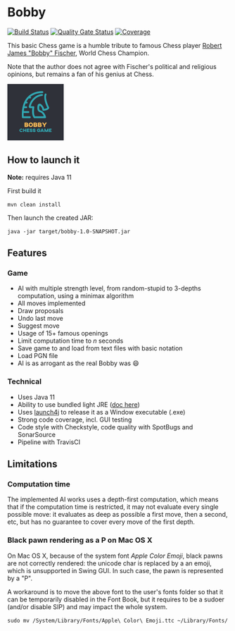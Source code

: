 # Bobby

[![Build Status](https://travis-ci.org/teemoo7/bobby.svg?branch=master)](https://travis-ci.org/teemoo7/bobby) [![Quality Gate Status](https://sonarcloud.io/api/project_badges/measure?project=ch.teemoo%3Abobby&metric=alert_status)](https://sonarcloud.io/dashboard?id=ch.teemoo%3Abobby) [![Coverage](https://sonarcloud.io/api/project_badges/measure?project=ch.teemoo%3Abobby&metric=coverage)](https://sonarcloud.io/dashboard?id=ch.teemoo%3Abobby)

This basic Chess game is a humble tribute to famous Chess player [Robert James "Bobby" Fischer](https://en.wikipedia.org/wiki/Bobby_Fischer), World Chess Champion.

Note that the author does not agree with Fischer's political and religious opinions, but remains a fan of his genius at Chess.

![Bobby Chess Game](src/main/resources/img/logo.png "Bobby Chess Game")

## How to launch it

**Note:** requires Java 11

First build it

```
mvn clean install
```

Then launch the created JAR:

```
java -jar target/bobby-1.0-SNAPSHOT.jar 
```

## Features

### Game

* AI with multiple strength level, from random-stupid to 3-depths computation, using a minimax algorithm
* All moves implemented
* Draw proposals
* Undo last move
* Suggest move
* Usage of 15+ famous openings
* Limit computation time to _n_ seconds
* Save game to and load from text files with basic notation
* Load PGN file
* AI is as arrogant as the real Bobby was :smile:

### Technical

* Uses Java 11
* Ability to use bundled light JRE ([doc here](RELEASE.md))
* Uses [launch4j](run/launch4j.xml) to release it as a Window executable (.exe)
* Strong code coverage, incl. GUI testing
* Code style with Checkstyle, code quality with SpotBugs and SonarSource
* Pipeline with TravisCI

## Limitations

### Computation time

The implemented AI works uses a depth-first computation, which means that if the computation time is restricted, it may not evaluate every single possible move: it evaluates as deep as possible a first move, then a second, etc, but has no guarantee to cover every move of the first depth.

### Black pawn rendering as a P on Mac OS X  

On Mac OS X, because of the system font _Apple Color Emoji_, black pawns are not correctly rendered: the unicode char is replaced by a an emoji, which is unsupported in Swing GUI. In such case, the pawn is represented by a "P".

A workaround is to move the above font to the user's fonts folder so that it can be temporarily disabled in the Font Book, but it requires to be a sudoer (and/or disable SIP) and may impact the whole system.

```shell script
sudo mv /System/Library/Fonts/Apple\ Color\ Emoji.ttc ~/Library/Fonts/
```